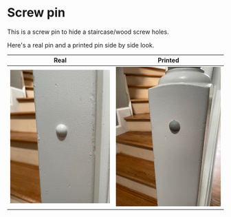 # Screw pin

This is a screw pin to hide a staircase/wood screw holes.

Here's a real pin and a printed pin side by side look.

|              Real              |               Printed               |
| :----------------------------: | :---------------------------------: |
| ![real](./real.jpg "Real pin") | ![printed](./printed.jpg "Printed") |
